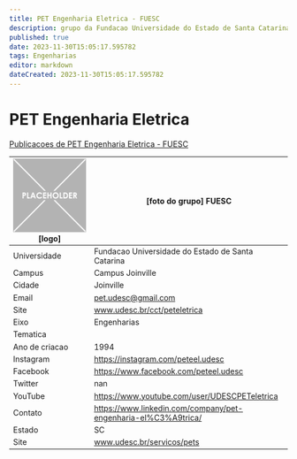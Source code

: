 ```yaml
---
title: PET Engenharia Eletrica - FUESC
description: grupo da Fundacao Universidade do Estado de Santa Catarina
published: true
date: 2023-11-30T15:05:17.595782
tags: Engenharias
editor: markdown
dateCreated: 2023-11-30T15:05:17.595782
---
```


# PET Engenharia Eletrica

[Publicacoes de PET Engenharia Eletrica - FUESC](/atividade/85PETEngenhariaEletricaFUESC/feed)

| ![placeholder.png](/placeholder.png) [logo] | [foto do grupo] FUESC         |
| ------------------------------------------- | ------------------------------------------------- |
| Universidade                                | Fundacao Universidade do Estado de Santa Catarina      |
| Campus                                      | Campus Joinville            |
| Cidade                                      | Joinville             |
| Email                                       | pet.udesc@gmail.com             |
| Site                                        | www.udesc.br/cct/peteletrica              |
| Eixo                                        | Engenharias              |
| Tematica                                    |           |
| Ano de criacao                              | 1994        |
| Instagram                                   | https://instagram.com/peteel.udesc         |
| Facebook                                    | https://www.facebook.com/peteel.udesc          |
| Twitter                                     | nan           |
| YouTube                                     | https://www.youtube.com/user/UDESCPETeletrica           |
| Contato                                     | https://www.linkedin.com/company/pet-engenharia-el%C3%A9trica/         |
| Estado                                      |  SC            |
| Site                                        | www.udesc.br/servicos/pets |
